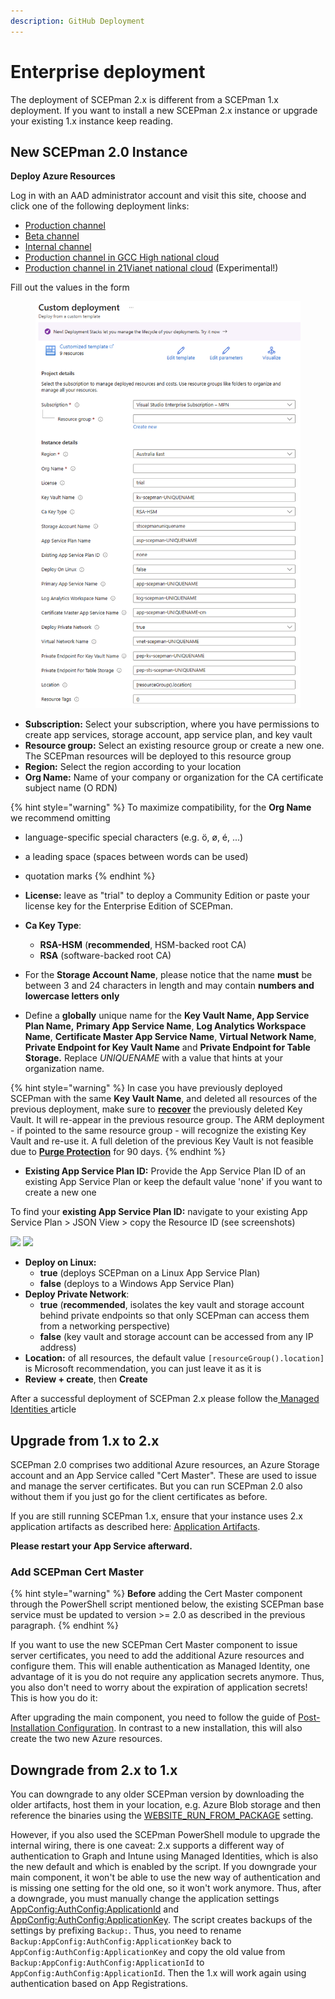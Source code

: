 ```yaml
---
description: GitHub Deployment
---
```


# Enterprise deployment

The deployment of SCEPman 2.x is different from a SCEPman 1.x deployment. If you want to install a new SCEPman 2.x instance or upgrade your existing 1.x instance keep reading.

## New SCEPman 2.0 Instance

**Deploy Azure Resources**

Log in with an AAD administrator account and visit this site, choose and click one of the following deployment links:

* [Production channel](https://portal.azure.com/#create/Microsoft.Template/uri/https%3A%2F%2Fraw.githubusercontent.com%2Fscepman%2Finstall%2Fprod%2Fazuredeploy.json)
* [Beta channel](https://portal.azure.com/#create/Microsoft.Template/uri/https%3A%2F%2Fraw.githubusercontent.com%2Fscepman%2Finstall%2Fbeta%2Fazuredeploy.json)
* [Internal channel](https://portal.azure.com/#create/Microsoft.Template/uri/https%3A%2F%2Fraw.githubusercontent.com%2Fscepman%2Finstall%2Finternal%2Fazuredeploy.json)
* [Production channel in GCC High national cloud](https://portal.azure.us/#create/Microsoft.Template/uri/https%3A%2F%2Fraw.githubusercontent.com%2Fscepman%2Finstall%2Fgcchigh%2Fazuredeploy.json)
* [Production channel in 21Vianet national cloud](https://portal.azure.com/#create/Microsoft.Template/uri/https%3A%2F%2Fraw.githubusercontent.com%2Fscepman%2Finstall%2Fvianet%2Fazuredeploy.json) (Experimental!)

Fill out the values in the form

<figure><img src="../../.gitbook/assets/image.png" alt=""><figcaption></figcaption></figure>

* **Subscription:** Select your subscription, where you have permissions to create app services, storage account, app service plan, and key vault
* **Resource group:** Select an existing resource group or create a new one. The SCEPman resources will be deployed to this resource group
* **Region:** Select the region according to your location
* **Org Name:** Name of your company or organization for the CA certificate subject name (O RDN)

{% hint style="warning" %}
To maximize compatibility, for the **Org Name** we recommend omitting

* language-specific special characters (e.g. ö, ø, é, ...)
* a leading space (spaces between words can be used)
* quotation marks
{% endhint %}

* **License:** leave as "trial" to deploy a Community Edition or paste your license key for the Enterprise Edition of SCEPman.
* **Ca Key Type**:&#x20;
  * **RSA-HSM** (**recommended**, HSM-backed root CA)
  * **RSA** (software-backed root CA)
* For the **Storage Account Name**, please notice that the name **must** be between 3 and 24 characters in length and may contain **numbers and lowercase letters only**
* Define a **globally** unique name for the **Key Vault Name, App Service Plan Name,** **Primary App Service Name**, **Log Analytics Workspace Name**, **Certificate Master App Service Name**, **Virtual Network Name**, **Private Endpoint for Key Vault Name** and **Private Endpoint for Table Storage.** Replace _UNIQUENAME_ with a value that hints at your organization name.

{% hint style="warning" %}
In case you have previously deployed SCEPman with the same **Key Vault Name**, and deleted all resources of the previous deployment, make sure to [**recover**](https://learn.microsoft.com/en-gb/azure/key-vault/general/key-vault-recovery?tabs=azure-portal\&WT.mc_id=Portal-Microsoft_Azure_KeyVault#list-recover-or-purge-a-soft-deleted-key-vault) the previously deleted Key Vault. It will re-appear in the previous resource group. The ARM deployment - if pointed to the same resource group - will recognize the existing Key Vault and re-use it. A full deletion of the previous Key Vault is not feasible due to [**Purge Protection**](https://learn.microsoft.com/en-gb/azure/key-vault/general/key-vault-recovery?tabs=azure-portal\&WT.mc_id=Portal-Microsoft_Azure_KeyVault#what-are-soft-delete-and-purge-protection) for 90 days.
{% endhint %}

* **Existing App Service Plan ID:** Provide the App Service Plan ID of an existing App Service Plan or keep the default value 'none' if you want to create a new one

To find your **existing App Service Plan ID:** navigate to your existing App Service Plan > JSON View > copy the Resource ID (see screenshots)

![](<../../.gitbook/assets/2022-04-04 12_51_33AppServicePlan.png>) ![](<../../.gitbook/assets/2022-04-04 12_54_04-Resource JSON.png>)

* **Deploy on Linux:**
  * **true** (deploys SCEPman on a Linux App Service Plan)
  * **false** (deploys to a Windows App Service Plan)
* **Deploy Private Network**:&#x20;
  * **true** (**recommended**, isolates the key vault and storage account behind private endpoints so that only SCEPman can access them from a networking perspective)
  * **false** (key vault and storage account can be accessed from any IP address)
* **Location:** of all resources, the default value `[resourceGroup().location]` is Microsoft recommendation, you can just leave it as it is
* **Review + create**, then **Create**

After a successful deployment of SCEPman 2.x please follow the[ Managed Identities ](../post-installation-config.md)article

## Upgrade from 1.x to 2.x

SCEPman 2.0 comprises two additional Azure resources, an Azure Storage account and an App Service called "Cert Master". These are used to issue and manage the server certificates. But you can run SCEPman 2.0 also without them if you just go for the client certificates as before.

If you are still running SCEPman 1.x, ensure that your instance uses 2.x application artifacts as described here: [Application Artifacts](../application-artifacts.md).

**Please restart your App Service afterward.**

### Add SCEPman Cert Master

{% hint style="warning" %}
**Before** adding the Cert Master component through the PowerShell script mentioned below, the existing SCEPman base service must be updated to version >= 2.0 as described in the previous paragraph.
{% endhint %}

If you want to use the new SCEPman Cert Master component to issue server certificates, you need to add the additional Azure resources and configure them. This will enable authentication as Managed Identity, one advantage of it is you do not require any application secrets anymore. Thus, you also don't need to worry about the expiration of application secrets! This is how you do it:

After upgrading the main component, you need to follow the guide of [Post-Installation Configuration](../post-installation-config.md). In contrast to a new installation, this will also create the two new Azure resources.

## Downgrade from 2.x to 1.x

You can downgrade to any older SCEPman version by downloading the older artifacts, host them in your location, e.g. Azure Blob storage and then reference the binaries using the [WEBSITE\_RUN\_FROM\_PACKAGE](../application-artifacts.md#change-artifacts) setting.

However, if you also used the SCEPman PowerShell module to upgrade the internal wiring, there is one caveat: 2.x supports a different way of authentication to Graph and Intune using Managed Identities, which is also the new default and which is enabled by the script. If you downgrade your main component, it won't be able to use the new way of authentication and is missing one setting for the old one, so it won't work anymore. Thus, after a downgrade, you must manually change the application settings [AppConfig:AuthConfig:ApplicationId](../application-settings/dependencies-azure-services/azure-ad.md#appconfig-authconfig-applicationid) and [AppConfig:AuthConfig:ApplicationKey](../application-settings/dependencies-azure-services/azure-ad.md#appconfig-authconfig-applicationkey). The script creates backups of the settings by prefixing `Backup:`. Thus, you need to rename `Backup:AppConfig:AuthConfig:ApplicationKey` back to `AppConfig:AuthConfig:ApplicationKey` and copy the old value from `Backup:AppConfig:AuthConfig:ApplicationId` to `AppConfig:AuthConfig:ApplicationId`. Then the 1.x will work again using authentication based on App Registrations.
